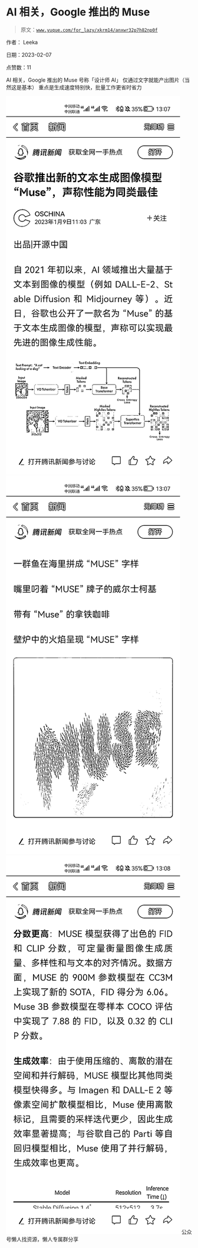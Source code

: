# AI 相关，Google 推出的 Muse

> 原文：[`www.yuque.com/for_lazy/xkrm14/anxwr32p7h82np0f`](https://www.yuque.com/for_lazy/xkrm14/anxwr32p7h82np0f)



作者： Leeka



日期：2023-02-07



点赞数：11



AI 相关，Google 推出的 Muse 号称「设计师 AI」 仅通过文字就能产出图片（当然这是基本） 重点是生成速度特别快，批量工作更省时省力



![](img/1afb83988890a826171b8e0a4952c036.png)  <ne-p id="u135cee9e" data-lake-id="u135cee9e">![](img/4cd47838f88f32301d29045d24aa1c2b.png)  <ne-p id="u767d230a" data-lake-id="u767d230a">![](img/c57a9ebc32b68af76212d3a921f393ed.png)  <ne-p id="u0d553dc8" data-lake-id="u0d553dc8">公众号懒人找资源，懒人专属群分享

</ne-p></ne-p></ne-p>